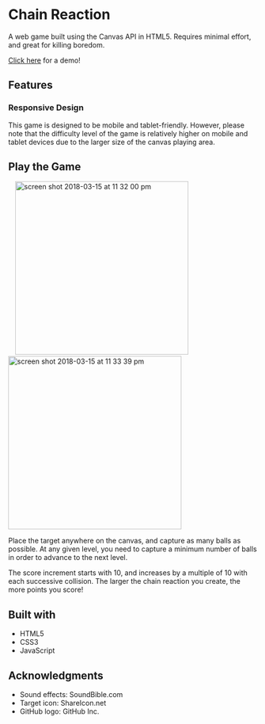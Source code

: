 # Chain Reaction

<p>A web game built using the Canvas API in HTML5. Requires minimal effort, and great for killing boredom.</p>

[Click here](https://aletheatoh.github.io/chain-reaction/) for a demo!

## Features
### Responsive Design
<p>This game is designed to be mobile and tablet-friendly. However, please note that the difficulty level of the game is relatively higher on mobile and tablet devices due to the larger size of the canvas playing area.</p>

## Play the Game

&emsp;<span><img width="350" alt="screen shot 2018-03-15 at 11 32 00 pm" src="https://user-images.githubusercontent.com/22549537/37473357-2a6fffd2-28a9-11e8-8cf4-7355198a6915.png"></span><span>&emsp;</span><span><img width="350" alt="screen shot 2018-03-15 at 11 33 39 pm" src="https://user-images.githubusercontent.com/22549537/37473569-5d1c6d76-28a9-11e8-80a2-e203d1cfc102.png"></span>

Place the target anywhere on the canvas, and capture as many balls as possible. At any given level, you need to capture a minimum number of balls in order to advance to the next level.

The score increment starts with 10, and increases by a multiple of 10 with each successive collision. The larger the chain reaction you create, the more points you score!

## Built with
- HTML5
- CSS3
- JavaScript

## Acknowledgments
- Sound effects: SoundBible.com
- Target icon: ShareIcon.net
- GitHub logo: GitHub Inc.
